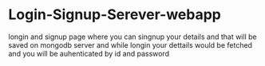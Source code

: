# Login-Signup-Serever-webapp
longin and signup page where you can singnup your details and that will be saved on mongodb server and while longin your dettails would be fetched and you will be auhenticated by id and password
